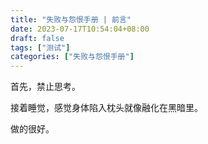 ```yaml
---
title: "失败与怨恨手册 | 前言"
date: 2023-07-17T10:54:04+08:00
draft: false
tags: ["测试"]
categories: ["失败与怨恨手册"]
---
```


首先，禁止思考。

接着睡觉，感觉身体陷入枕头就像融化在黑暗里。

做的很好。
